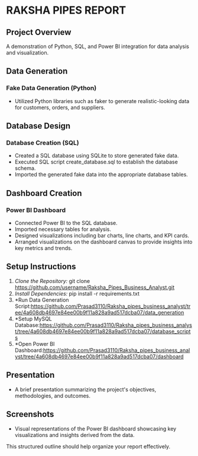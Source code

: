 # RAKSHA PIPES REPORT

## Project Overview
A demonstration of Python, SQL, and Power BI integration for data analysis and visualization.

## Data Generation
### Fake Data Generation (Python)
- Utilized Python libraries such as faker to generate realistic-looking data for customers, orders, and suppliers.

## Database Design
### Database Creation (SQL)
- Created a SQL database using SQLite to store generated fake data.
- Executed SQL script create_database.sql to establish the database schema.
- Imported the generated fake data into the appropriate database tables.

## Dashboard Creation
### Power BI Dashboard
- Connected Power BI to the SQL database.
- Imported necessary tables for analysis.
- Designed visualizations including bar charts, line charts, and KPI cards.
- Arranged visualizations on the dashboard canvas to provide insights into key metrics and trends.

## Setup Instructions
1. *Clone the Repository:* git clone https://github.com/username/Raksha_Pipes_Business_Analyst.git
2. *Install Dependencies:* pip install -r requirements.txt
3. *Run Data Generation Script:https://github.com/Prasad3110/Raksha_pipes_business_analyst/tree/4a608db4697e84ee00b9f11a828a9ad517dcba07/data_generation
4. *Setup MySQL Database:https://github.com/Prasad3110/Raksha_pipes_business_analyst/tree/4a608db4697e84ee00b9f11a828a9ad517dcba07/database_scripts
5. *Open Power BI Dashboard:https://github.com/Prasad3110/Raksha_pipes_business_analyst/tree/4a608db4697e84ee00b9f11a828a9ad517dcba07/dashboard

## Presentation
- A brief presentation summarizing the project's objectives, methodologies, and outcomes.

## Screenshots
- Visual representations of the Power BI dashboard showcasing key visualizations and insights derived from the data.

This structured outline should help organize your report effectively.
